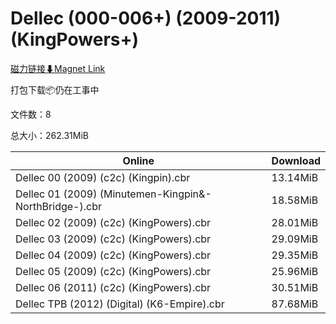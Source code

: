 # Dellec (000-006+) (2009-2011) (KingPowers+)

[磁力链接⬇Magnet Link](magnet:?xt=urn:btih:549a8afaa63452929a180f29665e43e2869e950f&dn=Dellec%20%28000-006%2B%29%20%282009-2011%29%20%28KingPowers%2B%29)

打包下载📦仍在工事中

文件数：8

总大小：262.31MiB

Online | Download
--- | ---
Dellec 00 (2009) (c2c) (Kingpin).cbr | 13.14MiB
Dellec 01 (2009) (Minutemen-Kingpin&-NorthBridge-).cbr | 18.58MiB
Dellec 02 (2009) (c2c) (KingPowers).cbr | 28.01MiB
Dellec 03 (2009) (c2c) (KingPowers).cbr | 29.09MiB
Dellec 04 (2009) (c2c) (KingPowers).cbr | 29.35MiB
Dellec 05 (2009) (c2c) (KingPowers).cbr | 25.96MiB
Dellec 06 (2011) (c2c) (KingPowers).cbr | 30.51MiB
Dellec TPB (2012) (Digital) (K6-Empire).cbr | 87.68MiB